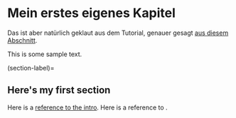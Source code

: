 # Mein erstes eigenes Kapitel

Das ist aber natürlich geklaut aus dem Tutorial, genauer gesagt [aus diesem Abschnitt](https://jupyterbook.org/en/stable/start/new-file.html).

This is some sample text.

(section-label)=
## Here's my first section

Here is a [reference to the intro](intro.md). Here is a reference to [](section-label).